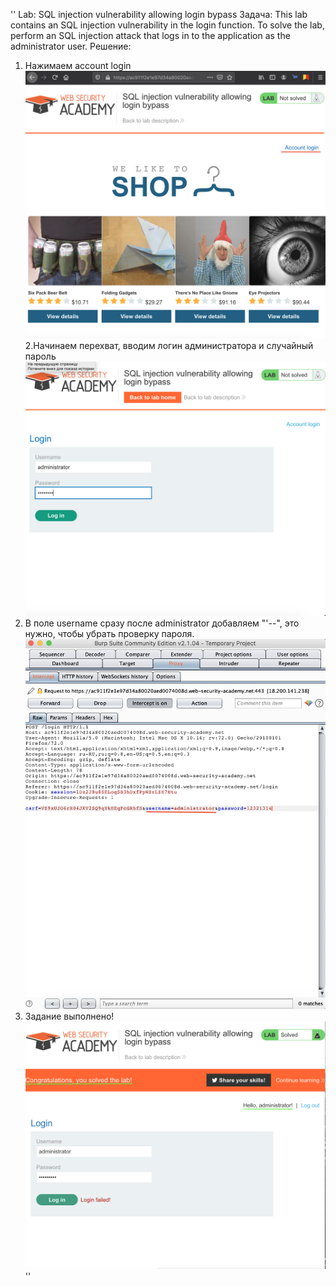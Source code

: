 ''
Lab: SQL injection vulnerability allowing login bypass
Задача: This lab contains an SQL injection vulnerability in the login function.
To solve the lab, perform an SQL injection attack that logs in to the application
as the administrator user.
Решение:
1. Нажимаем account login
![](1.png)
2.Начинаем перехват, вводим логин администратора и случайный пароль
![](2.png)
 3. В поле username сразу после administrator добавляем "'--", это нужно, чтобы убрать проверку пароля.
 ![](3.png)
 4. Задание выполнено!
 ![](4.png)
''
